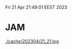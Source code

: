 Fri 21 Apr 21:49:01 EEST 2023
# JAM
<a href='./cache/202304/21_21.log'>./cache/202304/21_21.log</a>

